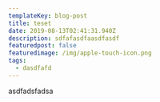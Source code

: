 ```yaml
---
templateKey: blog-post
title: teset
date: 2019-08-13T02:41:31.940Z
description: sdfafasdfaasdfasdf
featuredpost: false
featuredimage: /img/apple-touch-icon.png
tags:
  - dasdfafd
---
```

asdfadsfadsa
